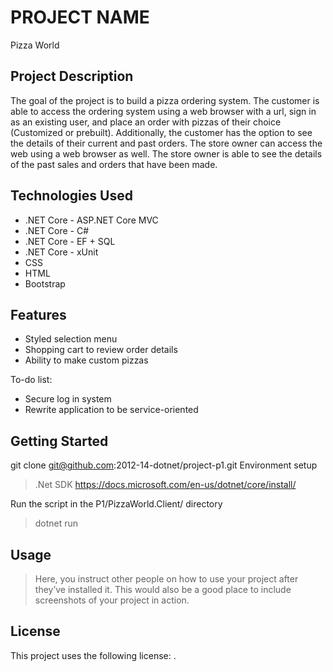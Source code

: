 # PROJECT NAME

Pizza World

## Project Description

The goal of the project is to build a pizza ordering system. The customer is able to access the ordering system using a web browser with a url, sign in as an existing user, and place an order with pizzas of their choice (Customized or prebuilt). Additionally, the customer has the option to see the details of their current and past orders. The store owner can access the web using a web browser as well. The store owner is able to see the details of the past sales and orders that have been made.

## Technologies Used

* .NET Core - ASP.NET Core MVC
* .NET Core - C#
* .NET Core - EF + SQL
* .NET Core - xUnit
* CSS
* HTML
* Bootstrap

## Features

* Styled selection menu
* Shopping cart to review order details
* Ability to make custom pizzas

To-do list:
* Secure log in system
* Rewrite application to be service-oriented

## Getting Started
   
git clone git@github.com:2012-14-dotnet/project-p1.git
Environment setup
> .Net SDK
https://docs.microsoft.com/en-us/dotnet/core/install/

Run the script in the P1/PizzaWorld.Client/ directory
> dotnet run 

## Usage

> Here, you instruct other people on how to use your project after they’ve installed it. This would also be a good place to include screenshots of your project in action.


## License

This project uses the following license: [<MIT License>](<license.md>).

